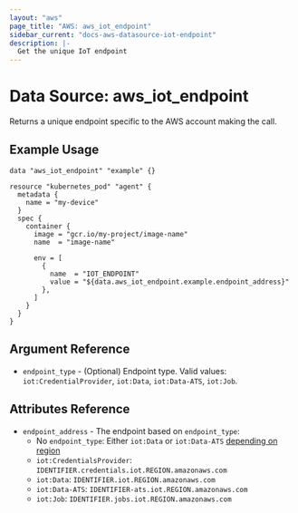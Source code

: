 ```yaml
---
layout: "aws"
page_title: "AWS: aws_iot_endpoint"
sidebar_current: "docs-aws-datasource-iot-endpoint"
description: |-
  Get the unique IoT endpoint
---
```


# Data Source: aws_iot_endpoint

Returns a unique endpoint specific to the AWS account making the call.

## Example Usage

```hcl
data "aws_iot_endpoint" "example" {}

resource "kubernetes_pod" "agent" {
  metadata {
    name = "my-device"
  }
  spec {
    container {
      image = "gcr.io/my-project/image-name"
      name  = "image-name"

      env = [
        {
          name  = "IOT_ENDPOINT"
          value = "${data.aws_iot_endpoint.example.endpoint_address}"
        },
      ]
    }
  }
}
```

## Argument Reference

* `endpoint_type` - (Optional) Endpoint type. Valid values: `iot:CredentialProvider`, `iot:Data`, `iot:Data-ATS`, `iot:Job`.

## Attributes Reference

* `endpoint_address` - The endpoint based on `endpoint_type`:
  * No `endpoint_type`: Either `iot:Data` or `iot:Data-ATS` [depending on region](https://aws.amazon.com/blogs/iot/aws-iot-core-ats-endpoints/)
  * `iot:CredentialsProvider`: `IDENTIFIER.credentials.iot.REGION.amazonaws.com`
  * `iot:Data`: `IDENTIFIER.iot.REGION.amazonaws.com`
  * `iot:Data-ATS`: `IDENTIFIER-ats.iot.REGION.amazonaws.com`
  * `iot:Job`: `IDENTIFIER.jobs.iot.REGION.amazonaws.com`
